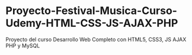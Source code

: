 # Proyecto-Festival-Musica-Curso-Udemy-HTML-CSS-JS-AJAX-PHP
Proyecto del curso Desarrollo Web Completo con HTML5, CSS3, JS AJAX PHP y MySQL
